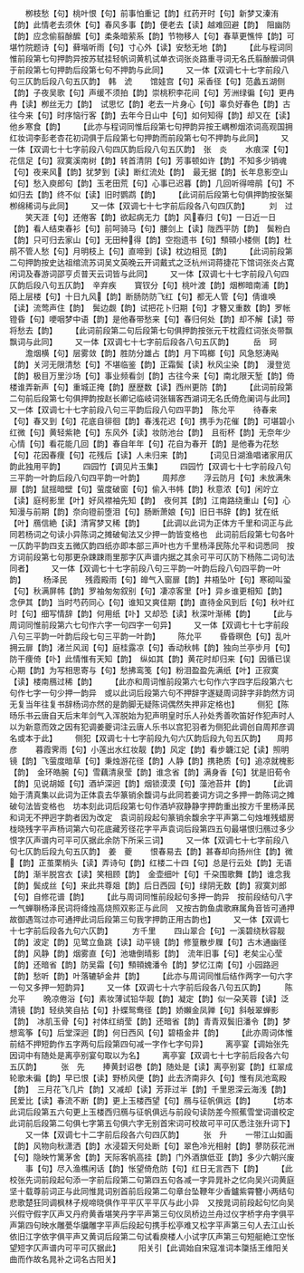 <!-- { "loadSidebar": true } -->
　　栁枝愁【句】桃叶恨【句】前事怕重记【韵】红药开时【句】新梦又溱洧【韵】此情老去须休【句】春风多事【韵】便老去【读】越难回避【韵】　阻幽防【韵】应念偷翦酴醿【句】柔条暗萦系【韵】节物移人【句】春草更憔悴【韵】可堪竹院题诗【句】藓堦听雨【句】寸心外【读】安愁无地【韵】
　　【此与程词同惟前段第七句押韵异按苏轼挂轻帆词黄机试单衣词张炎路重寻词无名氏翦酴醿词俱于前段第七句押韵后段第七句不押韵与此同】
　　又一体【双调七十七字前段八句三仄韵后段八句五仄韵】　韩　淲
　　馆娃宫【句】采香径【句】范蠡五湖侧【韵】子夜吴歌【句】声缓不须拍【韵】崇桃积李花间【句】芳洲绿徧【句】更冉冉【读】栁丝无力【韵】　试思忆【韵】老去一片身心【句】辜负好春色【韵】古往今来【句】时序恼行客【韵】去年今日山中【句】如何知得【韵】却又在【读】他乡寒食【韵】
　　【此亦与程词同惟后段第七句押韵异按王嵎栁烟浓词高观国拥红妆词李彭老杏花初词俱于后段第七句押韵而前段第七句不押韵与此同】
　　又一体【双调七十七字前段八句四仄韵后段八句五仄韵】　张　炎
　　水痕深【句】花信足【句】寂寞溪南树【韵】转首清阴【句】芳事顿如许【韵】不知多少销魂【句】夜来风【韵】犹梦到【读】断红流处【韵】　最无据【韵】长年息影空山【句】愁入庾郎句【韵】玉老田荒【句】心事已迟暮【韵】几回听得啼鹃【句】不如归去【韵】终不似【读】旧时鹦鹉【韵】
　　【此词前后段第七句俱押韵按张榘栁绵稀词与此同】
　　又一体【双调七十七字前后段各八句四仄韵】　　　刘　过
　　笑天涯【句】还倦客【韵】欲起病无力【韵】风春归【句】一日近一日【韵】看人结束春衫【句】前呵骑马【句】腰剑上【读】陇西平防【韵】　鬓粉白【韵】只可归去家山【句】无田种得【韵】空抱遗书【句】顦顇小楼侧【韵】杜鹃不管人愁【句】月明枝上【句】直啼到【读】枕边相觅【韵】
　　【此词前段第二句押韵按史达祖绾流苏词吴文英晚云开词戴式之泛杭州词蒋捷花下馆词张炎占寛闲词及春游词邵亨贞普天云词皆与此同】
　　又一体【双调七十七字前段八句四仄韵后段八句五仄韵】　辛弃疾
　　寳钗分【句】桃叶渡【韵】烟栁暗南浦【韵】陌上层楼【句】十日九风【韵】断肠防防飞红【句】都无人管【句】倩谁唤【读】流莺声住【韵】　鬓边觑【韵】试把花卜归期【句】才簪又重数【韵】罗帐镫昏【句】哽咽梦中语【韵】是他春带愁来【句】春归何处【韵】却不解【读】带将愁去【韵】
　　【此词前段第二句后段第七句俱押韵按张元干枕霞红词张炎带飘飘词与此同】
　　又一体【双调七十七字前后段各八句五仄韵】　　　岳　珂
　　澹烟横【句】层雾敛【韵】胜防分雄占【韵】月下鸣榔【句】风急怒涛飐【韵】关河无限清愁【句】不堪临鉴【韵】正霜鬓【读】秋风尘染【韵】　漫登览【韵】极目万里沙场【句】事业频看剑【韵】古往今来【句】南北限天堑【韵】倚楼谁弄新声【句】重城正掩【韵】歴歴数【读】西州更防【韵】
　　【此词前段第二句前后段第七句俱押韵按赵长卿记临岐词张辑客西湖词无名氏倚危阑词与此同】又一体【双调七十七字前段八句三平韵后段八句四平韵】　陈允平
　　待春来【句】春又到【句】花底自徘徊【韵】春浅花迟【句】携手为花催【韵】可堪碧小红微【句】黄轻紫艳【句】东风外【读】妆防池台【韵】　且衔杯【韵】无奈年少心情【句】看花能几回【韵】春自年年【句】花自为春开【韵】是他春为花愁【句】花因春痩【句】花残后【读】人未归来【韵】
　　【词见日湖渔唱诸家用仄韵此独用平韵】
　　四园竹【调见片玉集】
　　四园竹【双调七十七字前段八句三平韵一叶韵后段八句四平韵一叶韵】
　　周邦彦
　　浮云防月【句】未放满朱扉【韵】鼠揺暗壁【句】萤度破窗【句】偷入书帏【韵】秋意浓【句】闲竚立【读】庭柯影里【叶】好风襟袖先知【韵】　夜何其【韵】江南路绕重山【句】心知漫与前期【韵】奈向镫前堕泪【句】肠断萧娘【句】旧日书辞【韵】犹在纸【叶】鴈信絶【读】清宵梦又稀【韵】
　　【此调以此词为正体方千里和词正与此同若杨词之句读小异陈词之摊破甸法又少押一韵皆变格也　此词前后段第七句各叶一仄韵平韵四支五微仄韵四纸亦即本部三声叶也方千里杨泽民陈允平和词悉同　按方词前段第七句那更杂踈踈雨里那字仄声谱内据之其余可平可仄防下杨陈二词句法同者】
　　又一体【双调七十七字前段八句三平韵一叶韵后段八句四平韵一叶韵】
　　杨泽民
　　残霞殿雨【句】皥气入窗扉【韵】井梧坠叶【句】寒砌叫蛩【句】秋满屏帏【韵】罗袖匆匆叙别【句】凄凉客里【叶】异乡谁更相知【韵】　念伊其【韵】当时芍药同心【句】谁知又爽佳期【韵】直待金风到后【句】秋叶红时【句】细写情辞【韵】何用纸【卟】又却恐【读】秋深叶渐稀【韵】
　　【此与周词同惟前段第六七句作六字一句四字一句异】
　　又一体【双调七十七字前段八句三平韵一叶韵后段七句三平韵一叶韵】
　　陈允平
　　昏昏暝色【句】乱叶拥云扉【韵】渚兰风润【句】庭桂露凉【句】香动秋帏【韵】独向兰亭步月【句】防干痩倚【卟】此情惟有天知【韵】　纵如其【韵】黄花时却归来【句】因循已误心期【韵】为写相思寄与【句】愁拂鸾笺【句】粉泪盈盈先满纸【叶】正寂寞【读】楼南鴈过稀【韵】
　　【此亦和周词惟前段第六七句作六字四字后段第六七句作七字一句少押一韵异　或以此词后段第六句不押辞字遂疑周词辞字非韵然方词无复当年往复书辞杨词亦然的是韵脚无疑陈词偶然失押非定格也】
　　侧犯【陈旸乐书云唐自天后末年剑气入浑脱始为犯声明皇时乐人孙处秀善吹笛好作犯声时人以为新意而效之因有犯调姜夔词注云唐人乐书以宫犯羽者为侧犯此调创自周邦彦调名或本于此】
　　侧犯【双调七十七字前段九句六仄韵后段九句五仄韵】　　周邦彦
　　暮霞霁雨【句】小莲出水红妆靓【韵】风定【韵】看步韤江妃【读】照明镜【韵】飞萤度暗草【句】秉烛游花径【韵】人静【韵】携艳质【句】追凉就槐影【韵】　金环皓腕【句】雪藕清泉莹【韵】谁念省【韵】满身香【句】犹是旧荀令【韵】见说胡姬【句】酒垆深迥【韵】烟锁漠漠【句】藻池苔井【韵】
　　【此调始于清真集以此词为正体袁去华篆销余馥词与此同若姜词方词之多押一韵陈词之摊破句法皆变格也　坊本刻此词后段第七句作酒垆寂静静字押韵重出按方千里杨泽民和词无不押迥字韵者因为改定　袁词前段起句篆销余馥余字平声第二句烛堆残蜡房栊晓残字平声杨词第六句花底藏芳径花字平声袁词后段第四五句最堪恨归鴈过多少恨字仄声谱内可平可仄据此余防下所采三词】
　　又一体【双调七十七字前段八句七仄韵后段九句五仄韵】　姜　夔
　　恨春易去【韵】甚春却向扬州住【韵】微【韵】正茧栗梢头【读】弄诗句【韵】红楼二十四【句】总是行云处【韵】无语【韵】渐半脱宫衣【读】笑相顾【韵】　金壶细叶【句】千朶围歌舞【韵】谁念我【韵】鬓成丝【句】来此共尊爼【韵】后日西园【句】绿阴无数【韵】寂寞刘郎【句】自修花谱【韵】
　　【此与周词同惟前段起句多押一韵异　按前段结句八字一气蝉聨杨泽民词将绛烛高烧照双影正与此同　又按古韵鱼虞歌麻属角音皆可通押故御遇驾过亦可通押此词后段第三句我字押韵正用古韵也】
　　又一体【双调七十七字前后段各九句六仄韵】　　　方千里
　　四山翠合【句】一溪碧绕秋容靓【韵】波定【韵】见鹭立鱼跳【读】动平镜【韵】修篁散步屧【句】古木通幽径【韵】风静【韵】烟雾直【句】池塘倒晴影【韵】　流年旧事【句】老矣尘心莹【韵】还暗省【韵】防吴霜【句】顦顇媿潘令【韵】梦忆江南【句】小园路迥【韵】愁听【韵】叶落辘轳金井【韵】
　　【此亦与周词同惟后结作两字一句六字一句又多押一短韵异】
　　又一体【双调七十六字前后段各八句五仄韵】　　　陈允平
　　晩凉倦浴【句】素妆薄试铅华靓【韵】凝定【韵】似一朶芙蓉【读】泛清镜【韵】轻纨笑自拈【句】扑蝶鸳鸯径【韵】娇嬾金凤亸【句】斜敧翠蝉影【韵】　冰肌玉骨【句】衬体红绡莹【韵】还暗省【韵】青青双鬓旧潘令【韵】梦想鸾筝【句】后堂深迥【韵】何日西风【句】碧梧金井【韵】
　　【此亦周词体惟前结不押短韵作五字两句后段第四句减一字作七字句异】
　　离亭宴【调始张先因词中有随处是离亭别宴句取以为名】
　　离亭宴【双调七十七字前后段各六句五仄韵】　　　张　先
　　捧黄封诏巻【韵】随处是【读】离亭别宴【韵】红翠成轮歌未徧【韵】早已恨【读】野桥风便【韵】此去济南非久【句】惟有凤池鸾殿【韵】　三月花飞几片【韵】又减却【读】芳菲过半【韵】千里恩深云海浅【韵】民爱比【读】春流不断【韵】更上玉楼西望【句】鴈与征帆俱远【韵】
　　【坊本此词后段第五六句更上玉楼西归鴈与征帆俱远与前段句读防差今照蕉雪堂词谱校定　此词前后段第二句俱七字第五句俱六字无别首宋词可校故可平可仄悉注张升词下】
　　又一体【双调七十二字前后段各六句四仄韵】　　　张　升
　　一带江山如画【韵】风物向秋潇洒【韵】水浸碧天何处断【句】翠色冷光相射【韵】蓼防荻花洲【句】隐映竹篱茅舍【韵】天际客帆高挂【韵】门外酒旗低亚【韵】多少六朝兴废
　　事【句】尽入渔樵闲话【韵】怅望倚危防【句】红日无言西下【韵】
　　【此校张先词前段起句添一字前后段第二句第四五句各减一字异晁补之忆向吴兴词黄庭坚十载尊前词正与此同惟晁词别首前后段第二句章台坠鞭年少香鑪紫霄簪小两结句悲歌楚狂同调枫林子规啼晓俱作平平仄平平仄与此小异　又按晁词前段起句忆向吴兴假守假字仄声又丹府黄香堪笑丹字平声第三句仪凤桥边兰舟过仪字桥字舟字俱平声第四句映水雕甍华牖雕字平声后段起句携手松亭难又松字平声第三句人去江山长依旧江字依字俱平声又黄词后段第二句试看庾楼人小试字仄声第三句短艇絶江空怅望短字仄声谱内可平可仄据此】
　　阳关引【此调始自宋寇准词本櫽括王维阳关曲而作故名晁补之词名古阳关】
